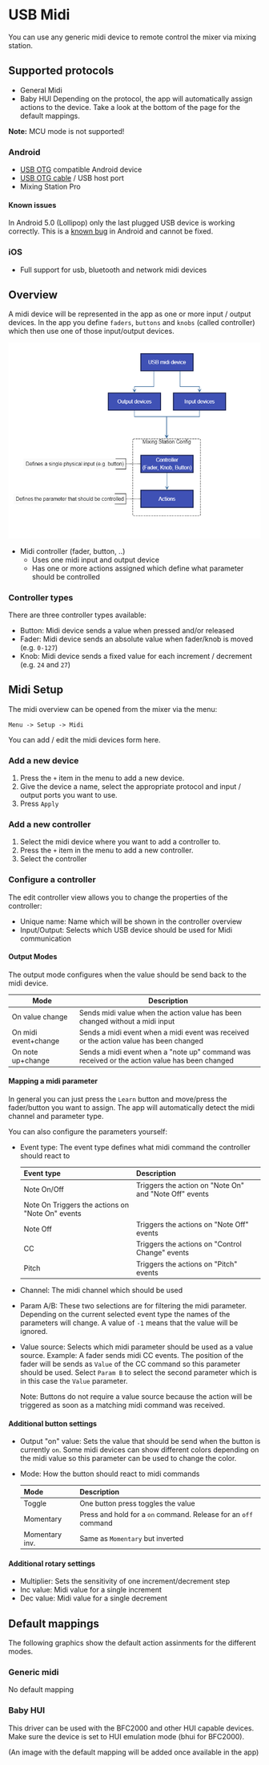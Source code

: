 # USB Midi

You can use any generic midi device to remote control the mixer via mixing station.

## Supported protocols
- General Midi
- Baby HUI
Depending on the protocol, the app will automatically assign actions to the device. Take a look at the bottom of the page for the default mappings.

**Note:** MCU mode is not supported!

### Android
- [USB OTG](http://en.wikipedia.org/wiki/USB_On-The-Go) compatible Android device
- [USB OTG cable](https://www.google.com/search?q=USB+OTG+cable) / USB host port
- Mixing Station Pro

#### Known issues
In Android 5.0 (Lollipop) only the last plugged USB device is working correctly. This is a [known bug](https://code.google.com/p/android/issues/detail?id=159897) in Android and cannot be fixed.

### iOS
- Full support for usb, bluetooth and network midi devices


## Overview
A midi device will be represented in the app as one or more input / output devices.
In the app you define `faders`, `buttons` and `knobs` (called controller) which then use one of those input/output devices.

![Midi overview](img/midi-diagram.png)

- Midi controller (fader, button, ..)
	- Uses one midi input and output device
	- Has one or more actions assigned which define what parameter should be controlled

### Controller types
There are three controller types available:

- Button: Midi device sends a value when pressed and/or released
- Fader: Midi device sends an absolute value when fader/knob is moved (e.g. `0-127`)
- Knob: Midi device sends a fixed value for each increment / decrement (e.g. `24` and `27`)



## Midi Setup
The midi overview can be opened from the mixer via the menu:
```
Menu -> Setup -> Midi
```
You can add / edit the midi devices form here.

### Add a new device
1. Press the `+` item in the menu to add a new device.
2. Give the device a name, select the appropriate protocol and input / output ports you want to use.
3. Press `Apply`


### Add a new controller
1. Select the midi device where you want to add a controller to.
2. Press the `+` item in the menu to add a new controller.
3. Select the controller

### Configure a controller
The edit controller view allows you to change the properties of the controller:

- Unique name: Name which will be shown in the controller overview
- Input/Output: Selects which USB device should be used for Midi communication

#### Output Modes
The output mode configures when the value should be send back to the midi device.

| Mode | Description |
| -- | -- |
| On value change | Sends midi value when the action value has been changed without a midi input |
| On midi event+change | Sends a midi event when a midi event was received or the action value has been changed |
| On note up+change | Sends a midi event when a "note up" command was received or the action value has been changed |

#### Mapping a midi parameter
In general you can just press the `Learn` button and move/press the fader/button you want to assign.
The app will automatically detect the midi channel and parameter type.

You can also configure the parameters yourself:

- Event type: The event type defines what midi command the controller should react to

	| Event type | Description |
	| -- | -- | 
	| Note On/Off | Triggers the action on "Note On" and "Note Off" events |
	| Note On Triggers the actions on "Note On" events |
	| Note Off | Triggers the actions on "Note Off" events |
	| CC | Triggers the actions on "Control Change" events |
	| Pitch | Triggers the actions on "Pitch" events |

- Channel: The midi channel which should be used
- Param A/B: These two selections are for filtering the midi parameter.
Depending on the current selected event type the names of the parameters will change.
A value of `-1` means that the value will be ignored.
- Value source: Selects which midi parameter should be used as a value source.
Example: A fader sends midi CC events. The position of the fader will be sends as `Value` of the CC command so this parameter should be used. Select `Param B` to select the second parameter which is in this case
the `Value` parameter.

	Note: Buttons do not require a value source because the action will be triggered as soon as a matching midi command was received.

#### Additional button settings
- Output "on" value: Sets the value that should be send when the button is currently `on`. Some midi devices can show different colors depending on the midi value so this parameter can be used to change the color.
- Mode: How the button should react to midi commands

	| Mode | Description |
	| -- | -- |
	| Toggle | One button press toggles the value |
	| Momentary | Press and hold for a `on` command. Release for an `off` command |
	| Momentary inv. | Same as `Momentary` but inverted |

#### Additional rotary settings
- Multiplier: Sets the sensitivity of one increment/decrement step
- Inc value: Midi value for a single increment
- Dec value:  Midi value for a single decrement

## Default mappings
The following graphics show the default action assinments for the different modes.

### Generic midi
No default mapping 

### Baby HUI
This driver can be used with the BFC2000 and other HUI capable devices. Make sure the device is set to HUI emulation mode (bhui for BFC2000).

(An image with the default mapping will be added once available in the app)